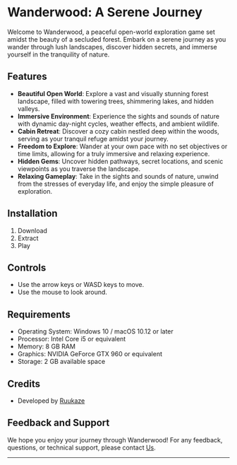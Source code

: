 # Wanderwood: A Serene Journey

Welcome to Wanderwood, a peaceful open-world exploration game set amidst the beauty of a secluded forest. Embark on a serene journey as you wander through lush landscapes, discover hidden secrets, and immerse yourself in the tranquility of nature.

## Features
- **Beautiful Open World**: Explore a vast and visually stunning forest landscape, filled with towering trees, shimmering lakes, and hidden valleys.
- **Immersive Environment**: Experience the sights and sounds of nature with dynamic day-night cycles, weather effects, and ambient wildlife.
- **Cabin Retreat**: Discover a cozy cabin nestled deep within the woods, serving as your tranquil refuge amidst your journey.
- **Freedom to Explore**: Wander at your own pace with no set objectives or time limits, allowing for a truly immersive and relaxing experience.
- **Hidden Gems**: Uncover hidden pathways, secret locations, and scenic viewpoints as you traverse the landscape.
- **Relaxing Gameplay**: Take in the sights and sounds of nature, unwind from the stresses of everyday life, and enjoy the simple pleasure of exploration.

## Installation
1. Download
2. Extract
3. Play

## Controls
- Use the arrow keys or WASD keys to move.
- Use the mouse to look around.

## Requirements
- Operating System: Windows 10 / macOS 10.12 or later
- Processor: Intel Core i5 or equivalent
- Memory: 8 GB RAM
- Graphics: NVIDIA GeForce GTX 960 or equivalent
- Storage: 2 GB available space

## Credits
- Developed by [Ruukaze](https://github.com/JoyAbrian)

## Feedback and Support
We hope you enjoy your journey through Wanderwood! For any feedback, questions, or technical support, please contact [Us](https://github.com/JoyAbrian).

---
